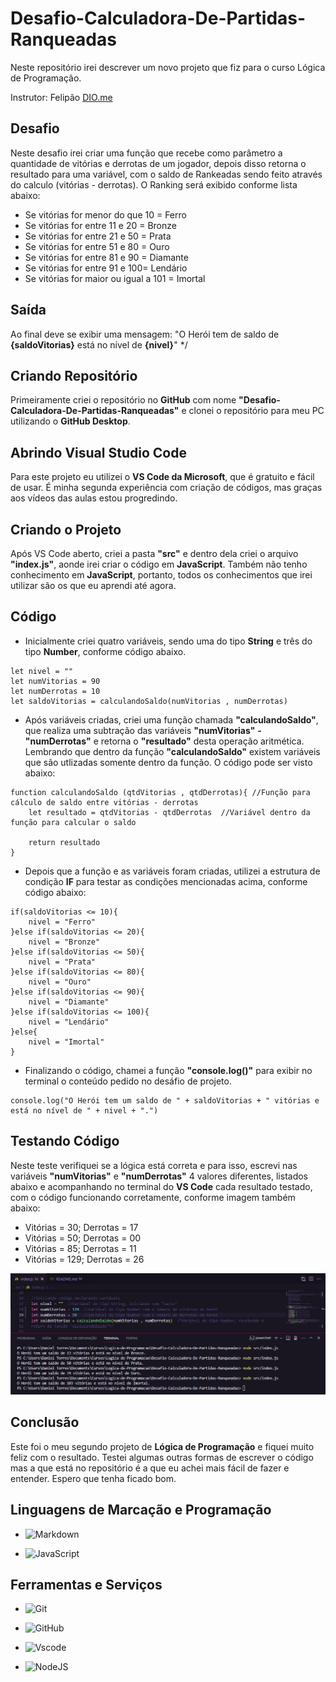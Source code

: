 # Desafio-Calculadora-De-Partidas-Ranqueadas

Neste repositório irei descrever um novo projeto que fiz para o curso Lógica de Programação.

Instrutor: Felipão [DIO.me](https://www.dio.me/)

## Desafio

Neste desafio irei criar uma função que recebe como parâmetro a quantidade de vitórias e derrotas de um jogador, depois disso retorna o resultado para uma variável, com o saldo de Rankeadas sendo feito através do calculo (vitórias - derrotas).
O Ranking será exibido conforme lista abaixo:

- Se vitórias for menor do que 10 = Ferro
- Se vitórias for entre 11 e 20 = Bronze
- Se vitórias for entre 21 e 50 = Prata
- Se vitórias for entre 51 e 80 = Ouro
- Se vitórias for entre 81 e 90 = Diamante
- Se vitórias for entre 91 e 100= Lendário
- Se vitórias for maior ou igual a 101 = Imortal

## Saída

Ao final deve se exibir uma mensagem:
"O Herói tem de saldo de **{saldoVitorias}** está no nível de **{nivel}**"
*/

## Criando Repositório

Primeiramente criei o repositório no __GitHub__ com nome __"Desafio-Calculadora-De-Partidas-Ranqueadas"__ e clonei o repositório para meu PC utilizando o __GitHub Desktop__.

## Abrindo Visual Studio Code

Para este projeto eu utilizei o __VS Code da Microsoft__, que é gratuito e fácil de usar. É minha segunda experiência com criação de códigos, mas graças aos vídeos das aulas estou progredindo.

## Criando o Projeto

Após VS Code aberto, criei a pasta __"src"__ e dentro dela criei o arquivo __"index.js"__, aonde irei criar o código em __JavaScript__. Também não tenho conhecimento em __JavaScript__, portanto, todos os conhecimentos que irei utilizar são os que eu aprendi até agora.

## Código

- Inicialmente criei quatro variáveis, sendo uma do tipo __String__ e três do tipo __Number__, conforme código abaixo.

```
let nivel = ""
let numVitorias = 90
let numDerrotas = 10
let saldoVitorias = calculandoSaldo(numVitorias , numDerrotas)
```
- Após variáveis criadas, criei uma função chamada __"calculandoSaldo"__, que realiza uma subtração das variáveis __"numVitorias"__ __-__ __"numDerrotas"__ e retorna o __"resultado"__ desta operação aritmética.
Lembrando que dentro da função __"calculandoSaldo"__ existem variáveis que são utlizadas somente dentro da função. O código pode ser visto abaixo:

```
function calculandoSaldo (qtdVitorias , qtdDerrotas){ //Função para cálculo de saldo entre vitórias - derrotas
    let resultado = qtdVitorias - qtdDerrotas  //Variável dentro da função para calcular o saldo

    return resultado
}
```

- Depois que a função e as variáveis foram criadas, utilizei a estrutura de condição __IF__ para testar as condições mencionadas acima, conforme código abaixo:

```
if(saldoVitorias <= 10){
    nivel = "Ferro"
}else if(saldoVitorias <= 20){
    nivel = "Bronze"
}else if(saldoVitorias <= 50){
    nivel = "Prata"
}else if(saldoVitorias <= 80){
    nivel = "Ouro"
}else if(saldoVitorias <= 90){
    nivel = "Diamante"
}else if(saldoVitorias <= 100){
    nivel = "Lendário"
}else{
    nivel = "Imortal"
}
```

- Finalizando o código, chamei a função __"console.log()"__ para exibir no terminal o conteúdo pedido no desáfio de projeto.

```
console.log("O Herói tem um saldo de " + saldoVitorias + " vitórias e está no nível de " + nivel + ".")
```

## Testando Código

Neste teste verifiquei se a lógica está correta e para isso, escrevi nas variáveis __"numVitorias"__ e __"numDerrotas"__ 4 valores diferentes, listados abaixo e acompanhando no terminal do __VS Code__ cada resultado testado, com o código funcionando corretamente, conforme imagem também abaixo:

- Vitórias = 30; Derrotas = 17
- Vitórias = 50; Derrotas = 00
- Vitórias = 85; Derrotas = 11
- Vitórias = 129; Derrotas = 26

<img src="Input/capturaDeTestes.JPG">


## Conclusão

Este foi o meu segundo projeto de __Lógica de Programação__ e fiquei muito feliz com o resultado.
Testei algumas outras formas de escrever o código mas a que está no repositório é a que eu achei mais fácil de fazer e entender. Espero que tenha ficado bom.

## Linguagens de Marcação e Programação

- ![Markdown](https://img.shields.io/badge/Markdown-000?style=for-the-badge&logo=markdown)

- ![JavaScript](https://img.shields.io/badge/JavaScript-F7DF1E?style=for-the-badge&logo=javascript&logoColor=black)

## Ferramentas e Serviços

- ![Git](https://img.shields.io/badge/GIT-E44C30?style=for-the-badge&logo=git&logoColor=white)

- ![GitHub](https://img.shields.io/badge/GitHub-100000?style=for-the-badge&logo=github&logoColor=white)

- ![Vscode](https://img.shields.io/badge/Vscode-007ACC?style=for-the-badge&logo=visual-studio-code&logoColor=white)

- ![NodeJS](https://img.shields.io/badge/node.js-6DA55F?style=for-the-badge&logo=node.js&logoColor=white)